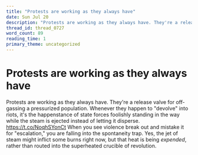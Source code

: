```yaml
---
title: "Protests are working as they always have"
date: Sun Jul 20
description: "Protests are working as they always have. They're a release valve for off-gassing a pressurized population."
thread_id: thread_0727
word_count: 89
reading_time: 1
primary_theme: uncategorized
---
```


# Protests are working as they always have

Protests are working as they always have. They're a release valve for off-gassing a pressurized population. Whenever they happen to "devolve" into riots, it's the happenstance of state forces foolishly standing in the way while the steam is ejected instead of letting it disperse. https://t.co/NoqhSYonCt When you see violence break out and mistake it for "escalation," you are falling into the spontaneity trap. Yes, the jet of steam might inflict some burns right now, but that heat is being *expended*, rather than routed into the superheated crucible of revolution.